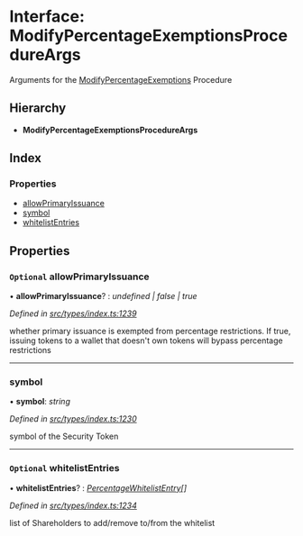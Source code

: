 # Interface: ModifyPercentageExemptionsProcedureArgs

Arguments for the [ModifyPercentageExemptions](../enums/_types_index_.proceduretype.md#modifypercentageexemptions) Procedure

## Hierarchy

* **ModifyPercentageExemptionsProcedureArgs**

## Index

### Properties

* [allowPrimaryIssuance](_types_index_.modifypercentageexemptionsprocedureargs.md#optional-allowprimaryissuance)
* [symbol](_types_index_.modifypercentageexemptionsprocedureargs.md#symbol)
* [whitelistEntries](_types_index_.modifypercentageexemptionsprocedureargs.md#optional-whitelistentries)

## Properties

### `Optional` allowPrimaryIssuance

• **allowPrimaryIssuance**? : *undefined | false | true*

*Defined in [src/types/index.ts:1239](https://github.com/PolymathNetwork/polymath-sdk/blob/454d285/src/types/index.ts#L1239)*

whether primary issuance is exempted from percentage restrictions.
If true, issuing tokens to a wallet that doesn't own tokens will bypass percentage restrictions

___

###  symbol

• **symbol**: *string*

*Defined in [src/types/index.ts:1230](https://github.com/PolymathNetwork/polymath-sdk/blob/454d285/src/types/index.ts#L1230)*

symbol of the Security Token

___

### `Optional` whitelistEntries

• **whitelistEntries**? : *[PercentageWhitelistEntry](_types_index_.percentagewhitelistentry.md)[]*

*Defined in [src/types/index.ts:1234](https://github.com/PolymathNetwork/polymath-sdk/blob/454d285/src/types/index.ts#L1234)*

list of Shareholders to add/remove to/from the whitelist
